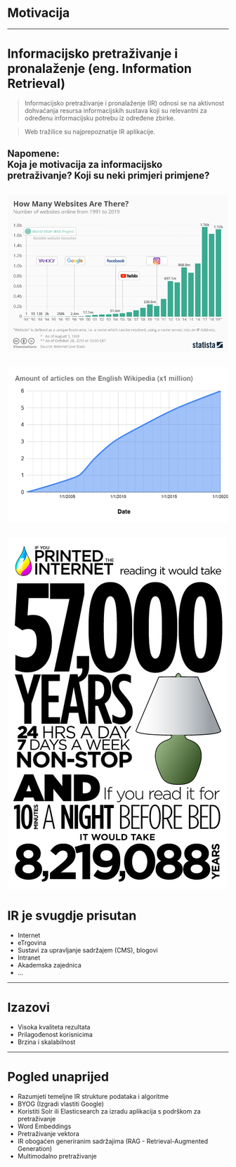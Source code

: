 # Motivacija
---

# Informacijsko pretraživanje i pronalaženje (eng. Information Retrieval)

> Informacijsko pretraživanje i pronalaženje (IR) odnosi se na aktivnost dohvaćanja resursa informacijskih sustava koji su relevantni za određenu informacijsku potrebu
> iz određene zbirke.

> Web tražilice su najprepoznatije IR aplikacije.

Napomene:  
Koja je motivacija za informacijsko pretraživanje? Koji su neki primjeri primjene?
---
&shy;<!-- .element: class="stretch" -->![Broj web stranica tijekom vremena](images/Num_websites.jpeg)
---
&shy;<!-- .element: class="stretch" -->![Broj članaka na engleskoj Wikipediji tijekom vremena](images/wikipedia.png)
---
&shy;<!-- .element: class="stretch" -->![Koliko vremena treba da se pročita cijeli internet](images/printed-internet.png)
---

# IR je svugdje prisutan

* Internet
* eTrgovina
* Sustavi za upravljanje sadržajem (CMS), blogovi
* Intranet
* Akademska zajednica
* ...

---

# Izazovi

* Visoka kvaliteta rezultata
* Prilagođenost korisnicima
* Brzina i skalabilnost

---

# Pogled unaprijed

* Razumjeti temeljne IR strukture podataka i algoritme
* BYOG (Izgradi vlastiti Google)
* Koristiti Solr ili Elasticsearch za izradu aplikacija s podrškom za pretraživanje
* Word Embeddings
* Pretraživanje vektora
* IR obogaćen generiranim sadržajima (RAG - Retrieval-Augmented Generation)
* Multimodalno pretraživanje